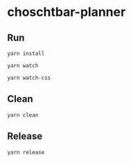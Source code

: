 # choschtbar-planner

## Run

``` shell
yarn install

yarn watch

yarn watch-css
```

## Clean

``` shell
yarn clean
```

## Release

``` shell
yarn release
```
